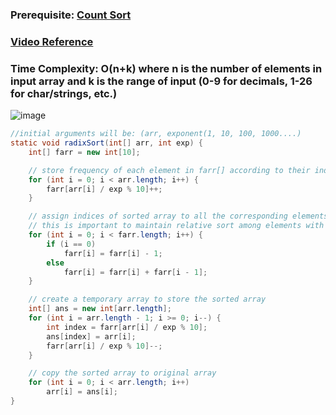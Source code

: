 ### Prerequisite: [Count Sort](../06.%20Count%20Sort/)
### [Video Reference](https://youtu.be/a5e7RgCdel0)

### Time Complexity: O(n+k) where n is the number of elements in input array and k is the range of input (0-9 for decimals, 1-26 for char/strings, etc.)

![image](https://user-images.githubusercontent.com/64855541/129446444-febac3e7-e2a4-4d79-84d6-b672041254be.png)

```java
//initial arguments will be: (arr, exponent(1, 10, 100, 1000....)
static void radixSort(int[] arr, int exp) {
	int[] farr = new int[10];

	// store frequency of each element in farr[] according to their indices
	for (int i = 0; i < arr.length; i++) {
		farr[arr[i] / exp % 10]++;
	}

	// assign indices of sorted array to all the corresponding elements
	// this is important to maintain relative sort among elements with the same value
	for (int i = 0; i < farr.length; i++) {
		if (i == 0)
			farr[i] = farr[i] - 1;
		else
			farr[i] = farr[i] + farr[i - 1];
	}

	// create a temporary array to store the sorted array
	int[] ans = new int[arr.length];
	for (int i = arr.length - 1; i >= 0; i--) {
		int index = farr[arr[i] / exp % 10];
		ans[index] = arr[i];
		farr[arr[i] / exp % 10]--;
	}

	// copy the sorted array to original array
	for (int i = 0; i < arr.length; i++)
		arr[i] = ans[i];
}
```
